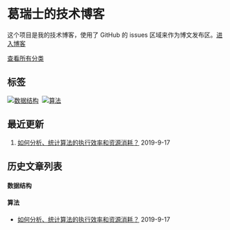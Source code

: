 # 葛瑞士的技术博客

这个项目是我的技术博客，使用了 GitHub 的 issues 区域来作为博文发布区。[进入博客](https://github.com/grisse/blog/issues)

[查看所有分类](https://github.com/grisse/blog/projects)


## 标签
[![数据结构](https://img.shields.io/badge/%23-%E6%95%B0%E6%8D%AE%E7%BB%93%E6%9E%84-brightgreen)](#数据结构)  [![算法](https://img.shields.io/badge/%23-%E7%AE%97%E6%B3%95-brightgreen)](#算法)

## 最近更新
1. [如何分析、统计算法的执行效率和资源消耗？](https://github.com/grisse/blog/issues/4) 2019-9-17

## 历史文章列表

#### 数据结构

#### 算法

- [如何分析、统计算法的执行效率和资源消耗？](https://github.com/grisse/blog/issues/4) 2019-9-17

